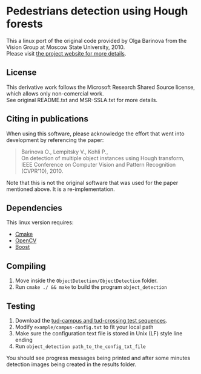 
Pedestrians detection using Hough forests
==========================================

This a linux port of the original code provided by Olga Barinova from the Vision Group at Moscow State University, 2010.  
Please visit [the project website for more details](http://graphics.cs.msu.ru/en/science/research/machinelearning/hough).

License
-------

This derivative work follows the Microsoft Research Shared Source license, which allows only non-comercial work.  
See original README.txt and MSR-SSLA.txt for more details. 

Citing in publications
----------------------

When using this software, please acknowledge the effort that 
went into development by referencing the paper:

> Barinova O., Lempitsky V., Kohli P.,  
> On detection of multiple object instances using Hough transform,  
> IEEE Conference on Computer Vision and Pattern Recognition (CVPR'10), 2010.

Note that this is not the original software that was used for the paper mentioned above. 
It is a re-implementation. 

Dependencies
------------

This linux version requires:

- [Cmake](http://www.cmake.org)
- [OpenCV](http://opencv.willowgarage.com)
- [Boost](http://www.boost.org/)

Compiling
---------

1. Move inside the `ObjectDetection/ObjectDetection` folder.
2. Run `cmake ./ && make` to build the program `object_detection`

Testing
-------

1. Download the [tud-campus and tud-crossing test sequences](http://www.mis.tu-darmstadt.de/node/382#name:cvpr08_data).
2. Modify `example/campus-config.txt` to fit your local path
3. Make sure the configuration text file is stored in Unix (LF) style line ending
4. Run `object_detection path_to_the_config_txt_file`

You should see progress messages being printed and after some minutes detection images being created in the results folder.


